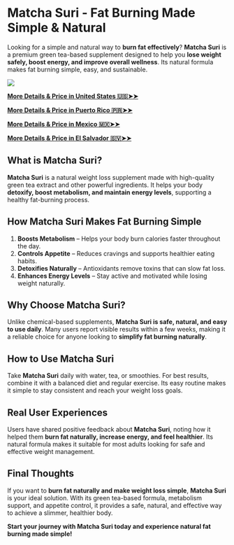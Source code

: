 # Matcha Suri - Fat Burning Made Simple & Natural

Looking for a simple and natural way to **burn fat effectively**? **Matcha Suri** is a premium green tea-based supplement designed to help you **lose weight safely, boost energy, and improve overall wellness**. Its natural formula makes fat burning simple, easy, and sustainable.

![](https://i.imgur.com/thKScY7.png)

[**More Details & Price in United States 🇺🇸➤➤**](https://uhfca64994uh.axdsz.pro/?target=-7EBNQCgQAAAezRwMD-JQABQEBEREKEQkKEQ1CEQ0SAAF_YWRjb21ibwEx&al=99802&ap=-1)

[**More Details & Price in Puerto Rico 🇵🇷➤➤**](https://uhfca64994uh.axdsz.pro/?target=-7EBNQCgQAAAezRwMD-JQABQEBEREKEQkKEQ1CEQ0SAAF_YWRjb21ibwEx&al=99802&ap=-1)

[**More Details & Price in Mexico 🇲🇽➤➤**](https://uhfca64994uh.axdsz.pro/?target=-7EBNQCgQAAAezRwMDBIQABQEBEREKEQkKEQ1CEQ0SAAF_YWRjb21ibwEx&al=91385&ap=-1)

[**More Details & Price in El Salvador 🇸🇻➤➤**](https://uhfca64994uh.axdsz.pro/?target=-7EBNQCgQAAAezRwMDMIsABQEBEREKEQkKEQ1CEQ0SAAF_YWRjb21ibwEx&al=92430&ap=-1)

## What is Matcha Suri?

**Matcha Suri** is a natural weight loss supplement made with high-quality green tea extract and other powerful ingredients. It helps your body **detoxify, boost metabolism, and maintain energy levels**, supporting a healthy fat-burning process.

## How Matcha Suri Makes Fat Burning Simple

1. **Boosts Metabolism** – Helps your body burn calories faster throughout the day.  
2. **Controls Appetite** – Reduces cravings and supports healthier eating habits.  
3. **Detoxifies Naturally** – Antioxidants remove toxins that can slow fat loss.  
4. **Enhances Energy Levels** – Stay active and motivated while losing weight naturally.

## Why Choose Matcha Suri?

Unlike chemical-based supplements, **Matcha Suri is safe, natural, and easy to use daily**. Many users report visible results within a few weeks, making it a reliable choice for anyone looking to **simplify fat burning naturally**.

## How to Use Matcha Suri

Take **Matcha Suri** daily with water, tea, or smoothies. For best results, combine it with a balanced diet and regular exercise. Its easy routine makes it simple to stay consistent and reach your weight loss goals.

## Real User Experiences

Users have shared positive feedback about **Matcha Suri**, noting how it helped them **burn fat naturally, increase energy, and feel healthier**. Its natural formula makes it suitable for most adults looking for safe and effective weight management.

## Final Thoughts

If you want to **burn fat naturally and make weight loss simple**, **Matcha Suri** is your ideal solution. With its green tea-based formula, metabolism support, and appetite control, it provides a safe, natural, and effective way to achieve a slimmer, healthier body.

**Start your journey with Matcha Suri today and experience natural fat burning made simple!**
